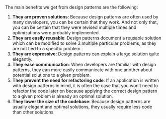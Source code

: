 The main benefits we get from design patterns are the following:

1. **They are proven solutions**: Because design patterns are often used by many developers, you can be certain that they work. And not only that, you can be certain that they were revised multiple times and optimizations were probably implemented.
2. **They are easily reusable**: Design patterns document a reusable solution which can be modified to solve 3.multiple particular problems, as they are not tied to a specific problem.
3. **They are expressive:** Design patterns can explain a large solution quite elegantly.
4. **They ease communication**: When developers are familiar with design patterns, they can more easily communicate with one another about potential solutions to a given problem.
5. **They prevent the need for refactoring code**: If an application is written with design patterns in mind, it is often the case that you won’t need to refactor the code later on because applying the correct design pattern to a given problem is already an optimal solution.
6. **They lower the size of the codebase**: Because design patterns are usually elegant and optimal solutions, they usually require less code than other solutions.
